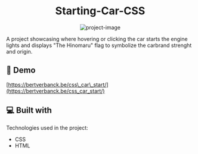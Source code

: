 <h1 align="center" id="title">Starting-Car-CSS</h1>

<p align="center"><img src="https://bertverbanck.be/img/projects/starting_car_css_v2.png" alt="project-image"></p>

<p id="description">A project showcasing where hovering or clicking the car starts the engine lights and displays "The Hinomaru" flag to symbolize the carbrand strenght and origin.</p>

<h2>🚀 Demo</h2>

[https://bertverbanck.be/css\_car\_start/](https://bertverbanck.be/css_car_start/)

  
  
<h2>💻 Built with</h2>

Technologies used in the project:

*   CSS
*   HTML
